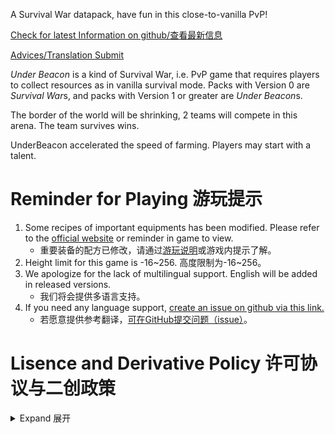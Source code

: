 A Survival War datapack, have fun in this close-to-vanilla PvP!

[Check for latest Information on github/查看最新信息](https://github.com/lytDARK/UnderBeacon)

[Advices/Translation Submit](https://github.com/lytDARK/UnderBeacon)

*Under Beacon* is a kind of Survival War, i.e. PvP game that requires players to collect resources as in vanilla survival mode. Packs with Version 0 are *Survival War*s, and packs with Version 1 or greater are *Under Beacon*s.

The border of the world will be shrinking, 2 teams will compete in this arena. The team survives wins.

UnderBeacon accelerated the speed of farming. Players may start with a talent.

# Reminder for Playing 游玩提示
1. Some recipes of important equipments has been modified. Please refer to the [official website](https://lytdark.github.io) or reminder in game to view.
    - 重要装备的配方已修改，请通过[游玩说明](https://lytdark.github.io)或游戏内提示了解。
2. Height limit for this game is -16~256. 高度限制为-16~256。
3. We apologize for the lack of multilingual support. English will be added in released versions.
    - 我们将会提供多语言支持。
4. If you need any language support, [create an issue on github via this link.](https://github.com/lytDARK/UnderBeacon)
    - 若愿意提供参考翻译，[可在GitHub提交问题（issue）](https://github.com/lytDARK/UnderBeacon)。

# Lisence and Derivative Policy 许可协议与二创政策
<details>
<summary>Expand 展开</summary>

Any other publishes except for Modrinth and Bilibili are unauthorized.
- Modrinth及Bilibili以外的发布未授权。
1. You MAY play this game privately.<!-- 2. You CANNOT play this game publicly, [unless you have obtained a once-permission via this link to Bilibili whisper](https://message.bilibili.com/#whisper/mid305208703). -->
    - 你可私下游玩该游戏；但不得将其安装于服务端并宣传之，[除非通过此链接至Bilibili私信获得许可](https://message.bilibili.com/#whisper/mid305208703)。
2. You CANNOT display or share Adapted Material of this datapack, resource pack, and/or other part of the work, [unless you have obtained a once-permission via this link to Bilibili whisper.](https://message.bilibili.com/#whisper/mid305208703)
    1. If you have less than 10 000 followers on Bilibili/zhihu and receive no revenue from your work, you CAN first upload it on Bilibili/zhihu, and then call me through whisper (private message) or @me in comments. Unless we found inappropriate content, you would't need to worry about licensing issues.
       - 若你在Bilibili/知乎上的粉丝/关注少于1万，且未从该作品中取得任何收益，可先在Bilibili/知乎上传你的作品，再通过私信或评论区@我观看。除非发现不合适的内容，你无需担心许可问题。
    2. When you upload any form work about/based on this game on Youtube, bilibili or other social media platform likewise, in addition to obtaining permission, you also need to add links to this page, the github page, and [https://space.bilibili.com/305208703](https://space.bilibili.com/305208703) as the author's home page.
        - An example:
        -
              Download this game: https://modrinth.com/datapack/ underbeacon
              View on GitHub: https://github.com/lytDARK/UnderBeacon
              Author's Homepage: https://space.bilibili.com/305208703
    - 当您在Youtube、bilibili或其他社交媒体平台上传关于/基于此游戏的作品时，除获许可外，您还需添加此页面、github页面，和[作者主页 https://space.bilibili.com/305208703](https://space.bilibili.com/305208703)的链接。
        - 例：
        -
              下载这个小游戏：https://modrinth.com/datapack/underbeacon
              查看GitHub文档：https://github.com/lytDARK/UnderBeacon
              作者主页：https://space.bilibili.com/305208703
3. All rights reserved, but you may have access to the packs.

4. The lisence MAY be changed without notification.
5. The Chinese text (but not the English text) shall have effect. This text is for reference only.

</details>